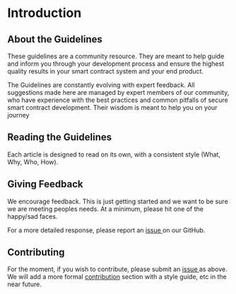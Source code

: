 # Introduction

## About the Guidelines

These guidelines are a community resource. They are meant to help guide and inform you through your development process and ensure the highest quality results in your smart contract system and your end product.

The Guidelines are constantly evolving with expert feedback. All suggestions made here are managed by expert members of our community, who have experience with the best practices and common pitfalls of secure smart contract development. Their wisdom is meant to help you on your journey

## Reading the Guidelines

Each article is designed to read on its own, with a consistent style \(What, Why, Who, How\).   

## Giving Feedback

We encourage feedback. This is just getting started and we want to be sure we are meeting peoples needs. At a minimum, please hit one of the happy/sad faces.  

For a more detailed response, please report an [issue ](https://github.com/SecurEth/guidelines/issues/new)on our GitHub.

## Contributing

For the moment, if you wish to contribute, please submit an [issue ](https://github.com/SecurEth/guidelines/issues/new)as above.  We will add a more formal [contribution](contributing/guideline-revision-process.md) section with a style guide, etc in the near future.

